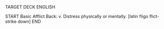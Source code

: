 TARGET DECK
ENGLISH

START
Basic
Afflict
Back: v. Distress physically or mentally. [latin fligo flict- strike down]
END
